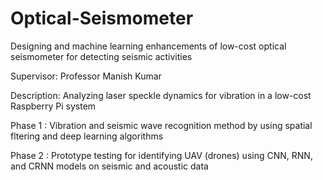 # Optical-Seismometer


 Designing and machine learning enhancements of low-cost optical seismometer for detecting seismic activities
 
 
Supervisor: Professor Manish Kumar



Description: Analyzing laser speckle dynamics for vibration in a low-cost Raspberry Pi system


Phase 1 : Vibration and seismic wave recognition method by using spatial fltering and deep learning algorithms



Phase 2 : Prototype testing for identifying UAV (drones) using CNN, RNN, and CRNN models on seismic and acoustic data
